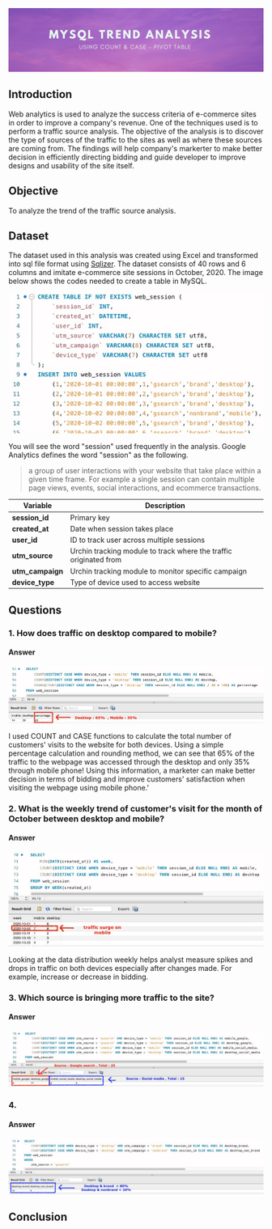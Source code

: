 ![Banner](https://github.com/Hafizah/Trend-Analysis-using-MySQL/blob/main/Images/banner.png)
## Introduction
Web analytics is used to analyze the success criteria of e-commerce sites in order to improve a company's revenue. One of the techniques used is to perform a traffic source analysis. The objective of the analysis is to discover the type of sources of the traffic to the sites as well as where these sources are coming from. The findings will help company's markerter to make better decision in efficiently directing bidding and guide developer to improve designs and usability of the site itself.

## Objective
To analyze the trend of the traffic source analysis.

## Dataset
The dataset used in this analysis was created using Excel and transformed into sql file format using [Sqlizer](https://sqlizer.io). The dataset consists of 40 rows and 6 columns and imitate e-commerce site sessions in October, 2020. The image below shows the codes needed to create a table in MySQL.

![table_creation](https://github.com/Hafizah/Trend-Analysis-using-MySQL/blob/main/Images/table%20creation.jpg)

You will see the word "session" used frequently in the analysis. Google Analytics defines the word "session" as the following.  

> a group of user interactions with your website that take place within a given time frame. For example a single session can contain multiple page views, events, social interactions, and ecommerce transactions.

Variable | Description
---- | -------
**session_id** | Primary key
**created_at** | Date when session takes place
**user_id** | ID to track user across multiple sessions
**utm_source** | Urchin tracking module to track where the traffic originated from 
**utm_campaign** | Urchin tracking module to monitor specific campaign
**device_type** | Type of device used to access website

## Questions
### 1.  How does traffic on desktop compared to mobile?

#### Answer
![Banner](https://github.com/Hafizah/Trend-Analysis-using-MySQL/blob/main/Images/total%20in%20percentage.jpg)

I used COUNT and CASE functions to calculate the total number of customers' visits to the website for both devices. Using a simple percentage calculation and rounding method, we can see that 65% of the traffic to the webpage was accessed through the desktop and only 35% through mobile phone! Using this information, a marketer can make better decision in terms of bidding and improve customers' satisfaction when visiting the webpage using mobile phone.'


### 2.  What is the weekly trend of customer's visit for the month of October between desktop and mobile?

#### Answer
![traffic surge](https://github.com/Hafizah/Trend-Analysis-using-MySQL/blob/main/Images/traffic%20surge%20.jpg)

Looking at the data distribution weekly helps analyst measure spikes and drops in traffic on both devices especially after changes made. For example, increase or decrease in bidding.


### 3. Which source is bringing more traffic to the site?

#### Answer
![Banner](https://github.com/Hafizah/Trend-Analysis-using-MySQL/blob/main/Images/Traffic%20source.jpg)

### 4. 

#### Answer
![Banner](https://github.com/Hafizah/Trend-Analysis-using-MySQL/blob/main/Images/brand%20non.jpg)

## Conclusion




